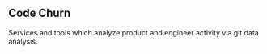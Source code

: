 ## Code Churn ##
Services and tools which analyze product and engineer activity via git data analysis.
